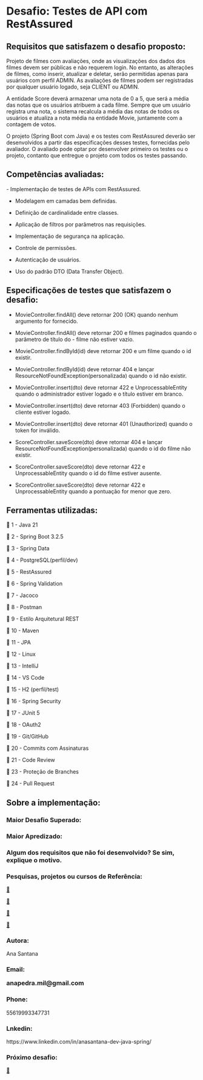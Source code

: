 
# Desafio: Testes de API com RestAssured




<h2>Requisitos que satisfazem o desafio proposto:</h2>

<p>
Projeto de filmes com avaliações, onde as visualizações dos dados dos filmes devem ser públicas e não requerem login. No entanto, as alterações de filmes, como inserir, atualizar e deletar, serão permitidas apenas para usuários com perfil ADMIN. As avaliações de filmes podem ser registradas por qualquer usuário logado, seja CLIENT ou ADMIN.

A entidade Score deverá armazenar uma nota de 0 a 5, que será a média das notas que os usuários atribuem a cada filme. Sempre que um usuário registra uma nota, o sistema recalcula a média das notas de todos os usuários e atualiza a nota média na entidade Movie, juntamente com a contagem de votos.

O projeto (Spring Boot com Java) e os testes com RestAssured deverão ser desenvolvidos a partir das especificações desses testes, fornecidas pelo avaliador. O avaliado pode optar por desenvolver primeiro os testes ou o projeto, contanto que entregue o projeto com todos os testes passando.
 </p>
<p>
 <h2>Competências avaliadas:</h2>
<p>
  - Implementação de testes de APIs com RestAssured.

  - Modelagem em camadas bem definidas.

  - Definição de cardinalidade entre classes.

  - Aplicação de filtros por parâmetros nas requisições.

  - Implementação de segurança na aplicação.

  - Controle de permissões.

  - Autenticação de usuários.

  - Uso do padrão DTO (Data Transfer Object).
</p>


  </p>

  <h2>Especificações de testes que satisfazem o desafio: </h2>
  <p>


- MovieController.findAll() deve retornar 200 (OK) quando nenhum argumento for fornecido.

- MovieController.findAll() deve retornar 200 e filmes paginados quando o parâmetro de título do -   filme não estiver vazio.

- MovieController.findById(id) deve retornar 200 e um filme quando o id existir.

- MovieController.findById(id) deve retornar 404 e lançar ResourceNotFoundException(personalizada) quando o id não existir.

- MovieController.insert(dto) deve retornar 422 e UnprocessableEntity quando o administrador estiver logado e o título estiver em branco.

- MovieController.insert(dto) deve retornar 403 (Forbidden) quando o cliente estiver logado.

- MovieController.insert(dto) deve retornar 401 (Unauthorized) quando o token for inválido.

- ScoreController.saveScore(dto) deve retornar 404 e lançar ResourceNotFoundException(personalizada) quando o id do filme não existir.

- ScoreController.saveScore(dto) deve retornar 422 e UnprocessableEntity quando o id do filme estiver ausente.

- ScoreController.saveScore(dto) deve retornar 422 e UnprocessableEntity quando a pontuação for menor que zero.


   <p>
 
 </p>
 <h2>Ferramentas utilizadas: </h2>
  <p>

<p>🚀 1 - Java 21</p>

<p>🚀 2 - Spring Boot 3.2.5</p>

<p>🚀 3 - Spring Data</p>

<p>🚀 4 - PostgreSQL(perfil/dev)</p>

<p>🚀 5 - RestAssured</p>

<p>🚀 6 - Spring Validation</p>

<p>🚀 7 - Jacoco</p>

<p>🚀 8 - Postman</p>

<p>🚀 9 - Estilo Arquitetural REST</p>

<p>🚀 10 - Maven</p>

<p>🚀 11 - JPA</p>

<p>🚀 12 - Linux</p>

<p>🚀 13 - IntelliJ</p>

<p>🚀 14 - VS Code</p>

<p>🚀 15 - H2 (perfil/test)</p>

<p>🚀 16 - Spring Security</p>

<p>🚀 17 - JUnit 5</p>

<p>🚀 18 - OAuth2</p>

<p>🚀 19 - Git/GitHub</p>

<p>🚀 20 - Commits com Assinaturas</p>

<p>🚀 21 - Code Review</p>

<p>🚀 23 - Proteção de Branches</p>

<p>🚀 24 - Pull Request</p>

  <p >

 </p>

 </p>
 <h2>Sobre a implementação: </h2>
  <p>

  <p >

 </p>


<h3>Maior Desafio Superado: </h3>
 <p></p>

 <h3>Maior Apredizado: </h3>
 <p></p>

 <h3>Algum dos requisitos que não foi desenvolvido? Se sim, explique o motivo. </h3>
 <p></p>

 <h3>Pesquisas, projetos ou cursos de Referência: </h3>
 <p></p>


<p >
<a href="">🔗  </a>
 </p>

<p >
<a href="">🔗 </a>
 </p>


<p >
<a href="">🔗 </a>
 </p>

<p >
<a href="">🔗 </a>
 </p>


<h3>Autora:</h3>

<p>Ana Santana</P>

<h3>Email: </h>
<p>anapedra.mil@gmail.com</P>


<h3>Phone: </h3>
<p>55619993347731</P>


<h3>Lnkedin:</h3>
<p>https://www.linkedin.com/in/anasantana-dev-java-spring/</P>



<h3>Próximo desafio:</h3>

<p></p>
<p >
<a href="">🔗 
</a>
 </p>




                     